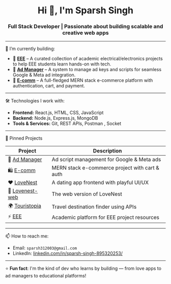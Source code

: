 <h1 align="center">Hi 👋, I'm Sparsh Singh</h1>
<h3 align="center">Full Stack Developer | Passionate about building scalable and creative web apps</h3>

---

🌱 I’m currently building:

- 🔧 **[EEE](https://github.com/yourusername/EEE)** – A curated collection of academic electrical/electronics projects to help EEE students learn hands-on with tech.
- 💼 **[Ad Manager](https://github.com/yourusername/ad-manager)** – A system to manage ad keys and scripts for seamless Google & Meta ad integration.
- 🛒 **[E-comm](https://github.com/yourusername/E-comm)** – A full-fledged MERN stack e-commerce platform with authentication, cart, and payment.

---

🛠️ Technologies I work with:
- **Frontend:** React.js, HTML, CSS, JavaScript
- **Backend:** Node.js, Express.js, MongoDB
- **Tools & Services:** Git, REST APIs, Postman , Socket

---

📌 Pinned Projects

| Project         | Description                                                                 |
|-----------------|-----------------------------------------------------------------------------|
| 🔧 [Ad Manager](https://github.com/yourusername/ad-manager) | Ad script management for Google & Meta ads |
| 🛍️ [E-comm](https://github.com/yourusername/E-comm)       | MERN stack e-commerce project with cart & auth |
| ❤️ [LoveNest](https://github.com/yourusername/LoveNest)   | A dating app frontend with playful UI/UX        |
| 🧠 [Lovenest-web](https://github.com/yourusername/Lovenest-web) | The web version of LoveNest                        |
| 🌍 [Touristopia](https://github.com/yourusername/Touristopia) | Travel destination finder using APIs             |
| ⚡ [EEE](https://github.com/yourusername/EEE)             | Academic platform for EEE project resources     |

---

📫 How to reach me:
- Email: `sparsh312003@gmail.com`
- LinkedIn: [linkedin.com/in/sparsh-singh-895320253/](https://www.linkedin.com/in/sparsh-singh-895320253/)

---

⭐ **Fun fact**: I'm the kind of dev who learns by building — from love apps to ad managers to educational platforms!

